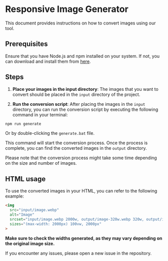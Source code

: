 # Responsive Image Generator

This document provides instructions on how to convert images using our tool.

## Prerequisites

Ensure that you have Node.js and npm installed on your system. If not, you can download and install them from [here](https://nodejs.org/en/download/).

## Steps

1. **Place your images in the input directory**: The images that you want to convert should be placed in the `input` directory of the project.

2. **Run the conversion script**: After placing the images in the `input` directory, you can run the conversion script by executing the following command in your terminal:

```bash
npm run generate
```

Or by double-clicking the `generate.bat` file.

This command will start the conversion process. Once the process is complete, you can find the converted images in the `output` directory.

Please note that the conversion process might take some time depending on the size and number of images.

## HTML usage

To use the converted images in your HTML, you can refer to the following example:

```html
<img
  src="input/image.webp"
  alt="Image"
  srcset="input/image.webp 2000w, output/image-320w.webp 320w, output/image-640w.webp 640w, output/image-960w.webp 960w output/image-1280w.webp 1280w output/image-1920w.webp 1920w"
  sizes="(max-width: 2000px) 100vw, 2000px"
>
```

**Make sure to check the widths generated, as they may vary depending on the original image size.**

If you encounter any issues, please open a new issue in the repository.
